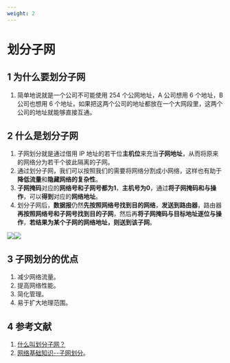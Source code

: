 ```yaml
---
weight: 2
---
```


# 划分子网

## 1 为什么要划分子网

1. 简单地说就是一个公司不可能使用 254 个公网地址，A 公司想用 6 个地址，B 公司也想用 6 个地址，如果把这两个公司的地址都放在一个大网段里，这两个公司的地址就能够直接互通。

## 2 什么是划分子网

1. 子网划分就是通过借用 IP 地址的若干位**主机位**来充当**子网地址**，从而将原来的网络分为若干个彼此隔离的子网。
2. 通过划分子网，我们可以按照我们的需要将网络分割成小网络，这样也有助于**降低流量**和**隐藏网络的复杂性**。
3. **子网掩码**对应的**网络号和子网号都为1**，**主机号为0**，通过**将子网掩码和与操作**，可以**得到**对应的**网络地址**。
4. 划分子网后，**数据报**仍然**先按照网络号找到目的网络**，**发送到路由器**，路由器**再按照网络号和子网号找到目的子网**，然后再**将子网掩码与目标地址逐位与操作**，**若结果为某个子网的网络地址，则送到该子网**。

![](../../../media/202105/2021-05-06_153116.png)![](https://images2017.cnblogs.com/blog/1226410/201801/1226410-20180117214150506-638807042.png)

## 3 子网划分的优点

1. 减少网络流量。
2. 提高网络性能。
3. 简化管理。
4. 易于扩大地理范围。

## 4 参考文献

1. [什么叫划分子网？](https://github.com/wolverinn/Waking-Up/blob/master/Computer%20Network.md#%E4%BB%80%E4%B9%88%E5%8F%AB%E5%88%92%E5%88%86%E5%AD%90%E7%BD%91)
2. [网络基础知识--子网划分](https://www.cnblogs.com/wj-1314/p/8302473.html#:~:text=%E5%8F%AF%E4%BB%A5%E6%8A%8A%E5%9F%BA%E4%BA%8E%E6%AF%8F%E7%B1%BB,%E5%AE%83%E5%88%86%E6%88%90%E5%B0%8F%E7%9A%84%E7%BD%91%E7%BB%9C%E3%80%82)。
